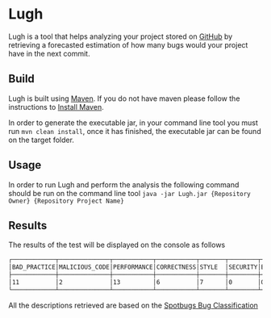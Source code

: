 # Lugh

Lugh is a tool that helps analyzing your project stored on [GitHub](https://github.com) by retrieving a forecasted estimation of how many bugs would your project have in the next commit.


## Build

Lugh is built using [Maven](https://maven.apache.org/). If you do not have maven please follow the instructions to [Install Maven](https://maven.apache.org/download.cgi).

In order to generate the executable jar, in your command line tool you must run `mvn clean install`, once it has finished, the executable jar can be found on the target folder.

## Usage

In order to run Lugh and perform the analysis the following command should be run on the command line tool `java -jar Lugh.jar {Repository Owner} {Repository Project Name}` 

## Results

The results of the test will be displayed on the console as follows

```sh
┌────────────┬──────────────┬───────────┬───────────┬───────┬────────┬────────────┬───────┬──────────────┬──────┐
│BAD_PRACTICE│MALICIOUS_CODE│PERFORMANCE│CORRECTNESS│STYLE  │SECURITY│EXPERIMENTAL│NOISE  │MT_CORRECTNESS│I18N  │
├────────────┼──────────────┼───────────┼───────────┼───────┼────────┼────────────┼───────┼──────────────┼──────┤
│11          │2             │13         │6          │7      │0       │0           │0      │0             │3     │
└────────────┴──────────────┴───────────┴───────────┴───────┴────────┴────────────┴───────┴──────────────┴──────┘
```

All the descriptions retrieved are based on the [Spotbugs Bug Classification](https://spotbugs.readthedocs.io/en/stable/bugDescriptions.html)
